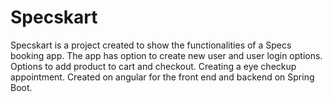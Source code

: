 # Specskart
Specskart is a project created to show the functionalities of a Specs booking app.
The app has option to create new user and user login options. Options to add product to cart and checkout. Creating a eye checkup appointment.
Created on angular for the front end and backend on Spring Boot.
